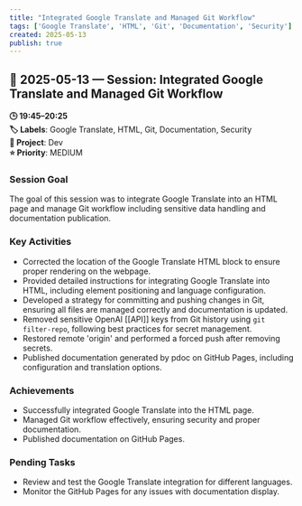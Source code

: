 ```yaml
---
title: "Integrated Google Translate and Managed Git Workflow"
tags: ['Google Translate', 'HTML', 'Git', 'Documentation', 'Security']
created: 2025-05-13
publish: true
---
```


## 📅 2025-05-13 — Session: Integrated Google Translate and Managed Git Workflow

**🕒 19:45–20:25**  
**🏷️ Labels**: Google Translate, HTML, Git, Documentation, Security  
**📂 Project**: Dev  
**⭐ Priority**: MEDIUM  


### Session Goal
The goal of this session was to integrate Google Translate into an HTML page and manage Git workflow including sensitive data handling and documentation publication.

### Key Activities
- Corrected the location of the Google Translate HTML block to ensure proper rendering on the webpage.
- Provided detailed instructions for integrating Google Translate into HTML, including element positioning and language configuration.
- Developed a strategy for committing and pushing changes in Git, ensuring all files are managed correctly and documentation is updated.
- Removed sensitive OpenAI [[API]] keys from Git history using `git filter-repo`, following best practices for secret management.
- Restored remote 'origin' and performed a forced push after removing secrets.
- Published documentation generated by pdoc on GitHub Pages, including configuration and translation options.

### Achievements
- Successfully integrated Google Translate into the HTML page.
- Managed Git workflow effectively, ensuring security and proper documentation.
- Published documentation on GitHub Pages.

### Pending Tasks
- Review and test the Google Translate integration for different languages.
- Monitor the GitHub Pages for any issues with documentation display.
